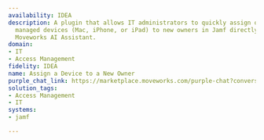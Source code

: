 ```yaml
---
availability: IDEA
description: A plugin that allows IT administrators to quickly assign or reprovision
  managed devices (Mac, iPhone, or iPad) to new owners in Jamf directly through the
  Moveworks AI Assistant.
domain:
- IT
- Access Management
fidelity: IDEA
name: Assign a Device to a New Owner
purple_chat_link: https://marketplace.moveworks.com/purple-chat?conversation=%7B%22messages%22%3A%5B%7B%22role%22%3A%22user%22%2C%22parts%22%3A%5B%7B%22richText%22%3A%22%3Cp%3EI+want+to+assign+a+Macbook+Pro+device+to+a+new+person%3C%2Fp%3E%22%7D%5D%7D%2C%7B%22role%22%3A%22assistant%22%2C%22parts%22%3A%5B%7B%22richText%22%3A%22%3Cp%3EWho+should+this+device+be+assigned+to+%E2%80%94+please+provide+the+employee%E2%80%99s+name+or+email%3F%3C%2Fp%3E%22%7D%5D%7D%2C%7B%22role%22%3A%22user%22%2C%22parts%22%3A%5B%7B%22richText%22%3A%22John%22%7D%5D%7D%2C%7B%22role%22%3A%22assistant%22%2C%22parts%22%3A%5B%7B%22reasoningSteps%22%3A%5B%7B%22status%22%3A%22success%22%2C%22richText%22%3A%22Searching+%3Cb+xmlns%3D%5C%22http%3A%2F%2Fwww.w3.org%2F1999%2Fxhtml%5C%22%3EJamf%3C%2Fb%3E+for+users+matching+%5C%22John%5C%22...%22%7D%5D%7D%2C%7B%22richText%22%3A%22I+found+2+users+matching+%27John%27%3A+%3Cul+xmlns%3D%5C%22http%3A%2F%2Fwww.w3.org%2F1999%2Fxhtml%5C%22%3E%3Cli%3E%3Cb%3EJohn+Doe%3C%2Fb%3E+%28john.doe%40company.com%2C+IT+Department%29%3C%2Fli%3E%3Cli%3E%3Cb%3EJohn+Adams%3C%2Fb%3E+%28john.adams%40company.com%2C+Sales+Department%29%3C%2Fli%3E%3C%2Ful%3EWhich+one+do+you+mean%3F%22%7D%2C%7B%22citations%22%3A%5B%7B%22connectorName%22%3A%22jamf%22%2C%22citationTitle%22%3A%22John+Doe%22%7D%2C%7B%22connectorName%22%3A%22jamf%22%2C%22citationTitle%22%3A%22John+Adams%22%7D%5D%7D%5D%7D%2C%7B%22role%22%3A%22user%22%2C%22parts%22%3A%5B%7B%22richText%22%3A%22John+Doe%22%7D%5D%7D%2C%7B%22role%22%3A%22assistant%22%2C%22parts%22%3A%5B%7B%22reasoningSteps%22%3A%5B%7B%22status%22%3A%22success%22%2C%22richText%22%3A%22Searching+%3Cb+xmlns%3D%5C%22http%3A%2F%2Fwww.w3.org%2F1999%2Fxhtml%5C%22%3EJamf%3C%2Fb%3E+for+%27Macbook+Pro%27+devices+that+are+currently+unassigned+and+available+for+assignment...%22%7D%5D%7D%2C%7B%22richText%22%3A%22%3Cp%3EOkay%2C+the+new+owner+will+be+John+Doe.+I+found+the+following+Macbook+Pro+devices.+Which+one+do+you+want+to+assign+to+John+Doe%3F%3C%2Fp%3E%3Col%3E%3Cli%3E%3Cp%3E%3Cstrong%3EMacBook+Pro%3C%2Fstrong%3E+%28Serial+C02XXX123%2C+macOS+14.1%2C+currently+unassigned%29%3C%2Fp%3E%3C%2Fli%3E%3Cli%3E%3Cp%3E%3Cstrong%3EMacBook+Pro%3C%2Fstrong%3E+%28Serial+ABCDEF456%2C+macOS+14.2%2C+currently+unassigned%29%3C%2Fp%3E%3C%2Fli%3E%3C%2Fol%3E%22%7D%2C%7B%22citations%22%3A%5B%7B%22connectorName%22%3A%22jamf%22%2C%22citationTitle%22%3A%22MacBook+Pro+C02XXX123%22%7D%2C%7B%22connectorName%22%3A%22jamf%22%2C%22citationTitle%22%3A%22MacBook+Pro+ABCDEF456%22%7D%5D%7D%5D%7D%2C%7B%22role%22%3A%22user%22%2C%22parts%22%3A%5B%7B%22richText%22%3A%22The+one+owned+by+Alex+Martinez%2C+serial+C02XXX123.%22%7D%5D%7D%2C%7B%22role%22%3A%22assistant%22%2C%22parts%22%3A%5B%7B%22richText%22%3A%22%3Cp%3EOkay%2C+I+can+assign+the+device+%3Cstrong%3EMacbook+Pro+%28C02XXX123%29%3C%2Fstrong%3E+to+%3Cstrong%3EJohn+Doe+%28john.doe%40company.com%29%3C%2Fstrong%3E.+The+updated+fields+will+include+username%2C+full+name%2C+email%2C+and+department.+%3Cstrong%3EDoes+this+look+correct%3F%3C%2Fstrong%3E%3C%2Fp%3E%22%7D%2C%7B%22buttons%22%3A%5B%7B%22buttonText%22%3A%22Confirm%22%2C%22style%22%3A%22filled%22%7D%2C%7B%22buttonText%22%3A%22Cancel%22%2C%22style%22%3A%22outlined%22%7D%5D%7D%5D%7D%2C%7B%22role%22%3A%22user%22%2C%22parts%22%3A%5B%7B%22richText%22%3A%22Confirm%22%7D%5D%7D%2C%7B%22role%22%3A%22assistant%22%2C%22parts%22%3A%5B%7B%22richText%22%3A%22%3Cp%3ESuccessfully+assigned+%3Cstrong%3EMacbook+Pro+%28Serial+C02XXX123%29%3C%2Fstrong%3E+to+%3Cstrong%3EJohn+Doe%3C%2Fstrong%3E.%3C%2Fp%3E%22%7D%2C%7B%22citations%22%3A%5B%7B%22connectorName%22%3A%22jamf%22%2C%22citationTitle%22%3A%22Macbook+Pro+C02XXX123%22%7D%5D%7D%5D%7D%5D%7D
solution_tags:
- Access Management
- IT
systems:
- jamf

---
```

